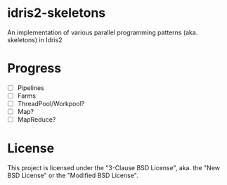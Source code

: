 # idris2-skeletons

An implementation of various parallel programming patterns (aka. skeletons) in
Idris2

# Progress

- [ ] Pipelines
- [ ] Farms
- [ ] ThreadPool/Workpool?
- [ ] Map?
- [ ] MapReduce?

# License

This project is licensed under the "3-Clause BSD License", aka. the "New BSD
License" or the "Modified BSD License".

